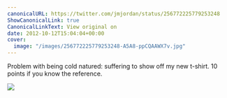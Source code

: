 ```yaml
---
canonicalURL: https://twitter.com/jmjordan/status/256772225779253248
ShowCanonicalLink: true
CanonicalLinkText: View original on
date: 2012-10-12T15:04:04+00:00
cover:
  image: "/images/256772225779253248-A5A8-ppCQAAWX7v.jpg"
---
```

Problem with being cold natured: suffering to show off my new t-shirt. 10 points if you know the reference. 

![](/images/256772225779253248-A5A8-ppCQAAWX7v.jpg)